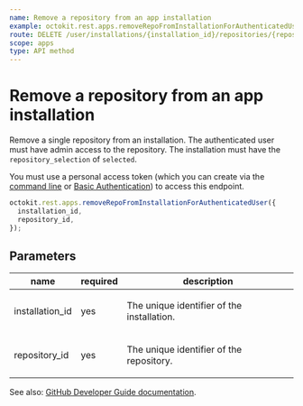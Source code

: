 ```yaml
---
name: Remove a repository from an app installation
example: octokit.rest.apps.removeRepoFromInstallationForAuthenticatedUser({ installation_id, repository_id })
route: DELETE /user/installations/{installation_id}/repositories/{repository_id}
scope: apps
type: API method
---
```


# Remove a repository from an app installation

Remove a single repository from an installation. The authenticated user must have admin access to the repository. The installation must have the `repository_selection` of `selected`.

You must use a personal access token (which you can create via the [command line](https://docs.github.com/github/authenticating-to-github/creating-a-personal-access-token) or [Basic Authentication](https://docs.github.com/rest/overview/other-authentication-methods#basic-authentication)) to access this endpoint.

```js
octokit.rest.apps.removeRepoFromInstallationForAuthenticatedUser({
  installation_id,
  repository_id,
});
```

## Parameters

<table>
  <thead>
    <tr>
      <th>name</th>
      <th>required</th>
      <th>description</th>
    </tr>
  </thead>
  <tbody>
    <tr><td>installation_id</td><td>yes</td><td>

The unique identifier of the installation.

</td></tr>
<tr><td>repository_id</td><td>yes</td><td>

The unique identifier of the repository.

</td></tr>
  </tbody>
</table>

See also: [GitHub Developer Guide documentation](https://docs.github.com/rest/apps/installations#remove-a-repository-from-an-app-installation).
